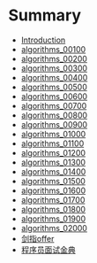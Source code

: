 <!--
 * @Filename: 
 * @Author: shifaqiang
 * @Email: 14061115@buaa.edu.cn
 * @Github: https://github.com/luoboganer
 * @Date: 2020-09-05 11:05:56
 * @LastEditors: shifaqiang
 * @LastEditTime: 2020-09-09 10:02:20
 * @Software: Visual Studio Code
 * @Description: 
-->

# Summary

* [Introduction](README.md)
* [algorithms_00100](algorithms_00100.md)
* [algorithms_00200](algorithms_00200.md)
* [algorithms_00300](algorithms_00300.md)
* [algorithms_00400](algorithms_00400.md)
* [algorithms_00500](algorithms_00500.md)
* [algorithms_00600](algorithms_00600.md)
* [algorithms_00700](algorithms_00700.md)
* [algorithms_00800](algorithms_00800.md)
* [algorithms_00900](algorithms_00900.md)
* [algorithms_01000](algorithms_01000.md)
* [algorithms_01100](algorithms_01100.md)
* [algorithms_01200](algorithms_01200.md)
* [algorithms_01300](algorithms_01300.md)
* [algorithms_01400](algorithms_01400.md)
* [algorithms_01500](algorithms_01500.md)
* [algorithms_01600](algorithms_01600.md)
* [algorithms_01700](algorithms_01700.md)
* [algorithms_01800](algorithms_01800.md)
* [algorithms_01900](algorithms_01900.md)
* [algorithms_02000](algorithms_02000.md)
* [剑指offer](cn_offers.md)
* [程序员面试金典](cn_Cracking_the_Coding_Interview_程序员面试金典.md)